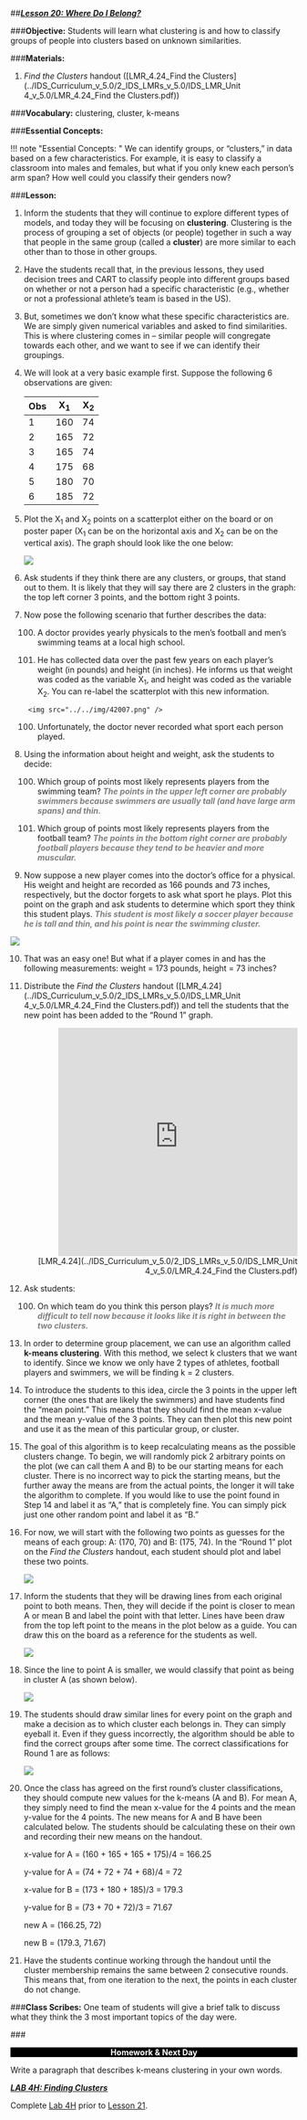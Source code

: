 ##***<u>Lesson 20: Where Do I Belong?</u>***

###**Objective:**
Students will learn what clustering is and how to classify groups of people into clusters based on
unknown similarities.

###**Materials:**
1. *Find the Clusters* handout ([LMR_4.24_Find the Clusters](../IDS_Curriculum_v_5.0/2_IDS_LMRs_v_5.0/IDS_LMR_Unit 4_v_5.0/LMR_4.24_Find the Clusters.pdf))

###**Vocabulary:**
clustering, cluster, k-means

###**Essential Concepts:**

!!! note "Essential Concepts: " 
    We can identify groups, or “clusters,” in data based on a few characteristics. For
    example, it is easy to classify a classroom into males and females, but what if you only knew each
    person’s arm span? How well could you classify their genders now?

###**Lesson:**
1. Inform the students that they will continue to explore different types of models, and today they will
be focusing on **clustering**. Clustering is the process of grouping a set of objects (or people)
together in such a way that people in the same group (called a **cluster**) are more similar to each
other than to those in other groups.

2. Have the students recall that, in the previous lessons, they used decision trees and CART to
classify people into different groups based on whether or not a person had a specific
characteristic (e.g., whether or not a professional athlete’s team is based in the US).

3. But, sometimes we don’t know what these specific characteristics are. We are simply given
numerical variables and asked to find similarities. This is where clustering comes in – similar
people will congregate towards each other, and we want to see if we can identify their groupings.

4. We will look at a very basic example first. Suppose the following 6 observations are given:

    | **Obs** | **X<sub>1</sub>** | **X<sub>2</sub>** |
    |-----|---------------|---------------|
    | 1 | 160 | 74 |
    | 2 | 165 | 72 |
    | 3 | 165 | 74 |
    | 4 | 175 | 68 |
    | 5 | 180 | 70 |
    | 6 | 185 | 72 |

5. Plot the X<sub>1</sub> and X<sub>2</sub> points on a scatterplot either on the board or on poster paper (X<sub>1</sub> can be on the
horizontal axis and X<sub>2</sub> can be on the vertical axis). The graph should look like the one below:

    <img src="../../img/42005.png" />

6. Ask students if they think there are any clusters, or groups, that stand out to them. It is likely that
they will say there are 2 clusters in the graph: the top left corner 3 points, and the bottom right 3
points.

7. Now pose the following scenario that further describes the data:

    100. A doctor provides yearly physicals to the men’s football and men’s swimming teams at a
    local high school.

    100. He has collected data over the past few years on each player’s weight (in pounds) and
    height (in inches). He informs us that weight was coded as the variable X<sub>1</sub>, and height
    was coded as the variable X<sub>2</sub>. You can re-label the scatterplot with this new information.

        <img src="../../img/42007.png" />

    100. Unfortunately, the doctor never recorded what sport each person played.

8. Using the information about height and weight, ask the students to decide:

    100. Which group of points most likely represents players from the swimming team? <span style="color:grey">***The
    points in the upper left corner are probably swimmers because swimmers are
    usually tall (and have large arm spans) and thin.***</span>

    100. Which group of points most likely represents players from the football team? <span style="color:grey">***The points
    in the bottom right corner are probably football players because they tend to be
    heavier and more muscular.***</span>

9. Now suppose a new player comes into the doctor’s office for a physical. His weight and height
are recorded as 166 pounds and 73 inches, respectively, but the doctor forgets to ask what sport
he plays. Plot this point on the graph and ask students to determine which sport they think this
student plays. <span style="color:grey">***This student is most likely a soccer player because he is tall and thin, and
his point is near the swimming cluster.***</span>
<img src="../../img/42009.png" />

10. That was an easy one! But what if a player comes in and has the following measurements: weight
= 173 pounds, height = 73 inches?

11. Distribute the *Find the Clusters* handout ([LMR_4.24](../IDS_Curriculum_v_5.0/2_IDS_LMRs_v_5.0/IDS_LMR_Unit 4_v_5.0/LMR_4.24_Find the Clusters.pdf)) and tell the students that the new point has
been added to the “Round 1” graph.
<div align="right"><iframe src="https://docs.google.com/viewerng/viewer?url=https://stemc.idsucla.org/IDS_Curriculum_v_5.0_preview/2_IDS_LMRs_v_5.0/IDS_LMR_Unit 4_v_5.0/LMR_4.24_Find the Clusters.pdf&embedded=true" style=" width:420px;height:400px;" frameborder="0"></iframe><br>[LMR_4.24](../IDS_Curriculum_v_5.0/2_IDS_LMRs_v_5.0/IDS_LMR_Unit 4_v_5.0/LMR_4.24_Find the Clusters.pdf)</div>

12. Ask students:

    100. On which team do you think this person plays? <span style="color:grey">***It is much more difficult to tell now
    because it looks like it is right in between the two clusters.***</span>

13. In order to determine group placement, we can use an algorithm called **k-means clustering**.
With this method, we select k clusters that we want to identify. Since we know we only have 2
types of athletes, football players and swimmers, we will be finding k = 2 clusters.

14. To introduce the students to this idea, circle the 3 points in the upper left corner (the ones that are
likely the swimmers) and have students find the “mean point.” This means that they should find
the mean x-value and the mean y-value of the 3 points. They can then plot this new point and use
it as the mean of this particular group, or cluster.

15. The goal of this algorithm is to keep recalculating means as the possible clusters change. To
begin, we will randomly pick 2 arbitrary points on the plot (we can call them A and B) to be our
starting means for each cluster. There is no incorrect way to pick the starting means, but the
further away the means are from the actual points, the longer it will take the algorithm to complete.
If you would like to use the point found in Step 14 and label it as “A,” that is completely fine. You
can simply pick just one other random point and label it as “B.”

16. For now, we will start with the following two points as guesses for the means of each group: A:
(170, 70) and B: (175, 74). In the “Round 1” plot on the *Find the Clusters* handout, each student
should plot and label these two points.

    <img src="../../img/42016.png" />

17. Inform the students that they will be drawing lines from each original point to both means. Then,
they will decide if the point is closer to mean A or mean B and label the point with that letter.
Lines have been draw from the top left point to the means in the plot below as a guide. You can
draw this on the board as a reference for the students as well.

    <img src="../../img/42017.png" />

18. Since the line to point A is smaller, we would classify that point as being in cluster A (as shown
below).

    <img src="../../img/42018.png" />

19. The students should draw similar lines for every point on the graph and make a decision as to
which cluster each belongs in. They can simply eyeball it. Even if they guess incorrectly, the
algorithm should be able to find the correct groups after some time. The correct classifications for
Round 1 are as follows:

    <img src="../../img/42019.png" />

20. Once the class has agreed on the first round’s cluster classifications, they should compute new
values for the k-means (A and B). For mean A, they simply need to find the mean x-value for the
4 points and the mean y-value for the 4 points. The new means for A and B have been calculated
below. The students should be calculating these on their own and recording their new means on
the handout.

    x-value for A = (160 + 165 + 165 + 175)/4 = 166.25

    y-value for A = (74 + 72 + 74 + 68)/4 = 72

    x-value for B = (173 + 180 + 185)/3 = 179.3

    y-value for B = (73 + 70 + 72)/3 = 71.67

    new A = (166.25, 72)

    new B = (179.3, 71.67)

21. Have the students continue working through the handout until the cluster membership remains
the same between 2 consecutive rounds. This means that, from one iteration to the next, the
points in each cluster do not change.

###**Class Scribes:**
One team of students will give a brief talk to discuss what they think the 3 most important topics of the
day were.

###<p style="background: black; color: white; text-align: center;">**Homework & Next Day**</p>
Write a paragraph that describes k-means clustering in your own words.

[<u>***LAB 4H: Finding Clusters***</u>](lab4h.md)

Complete [Lab 4H](lab4h.md) prior to [Lesson 21](lesson21.md).